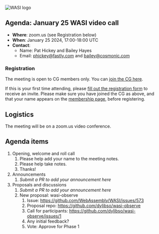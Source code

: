 ![WASI logo](https://raw.githubusercontent.com/WebAssembly/WASI/main/WASI.png)

## Agenda: January 25 WASI video call

- **Where**: zoom.us (see Registration below)
- **When**: January 25 2024, 17:00-18:00 UTC
- **Contact**:
  - Name: Pat Hickey and Bailey Hayes
  - Email: phickey@fastly.com and bailey@cosmonic.com

### Registration

The meeting is open to CG members only. You can [join the CG here](https://www.w3.org/community/webassembly/).

If this is your first time attending, please [fill out the registration form](https://docs.google.com/forms/d/e/1FAIpQLSdpO6Lp2L_dZ2_oiDgzjKx7pb7s2YYHjeSIyfHWZZGSKoZKWQ/viewform?usp=sf_link) to receive an invite. Please make sure you have joined the CG as above, and that your name appears on the [membership page](https://www.w3.org/community/webassembly/participants), before registering.


## Logistics

The meeting will be on a zoom.us video conference.

## Agenda items

1. Opening, welcome and roll call
    1. Please help add your name to the meeting notes.
    1. Please help take notes.
    1. Thanks!
1. Announcements
    1. _Submit a PR to add your announcement here_
1. Proposals and discussions
    1. _Submit a PR to add your announcement here_
    1. New proposal: wasi-observe
        1. Issue: https://github.com/WebAssembly/WASI/issues/573
        1. Proposal repo: https://github.com/dylibso/wasi-observe
        1. Call for participants: https://github.com/dylibso/wasi-observe/issues/1
        1. Any initial feedback?
        1. Vote: Approve for Phase 1
